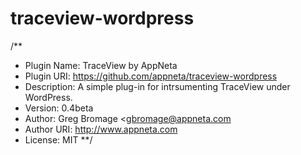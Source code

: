 traceview-wordpress
===================

/**
 * Plugin Name: TraceView by AppNeta
 * Plugin URI: https://github.com/appneta/traceview-wordpress
 * Description: A simple plug-in for intrsumenting TraceView under WordPress.
 * Version: 0.4beta
 * Author: Greg Bromage <gbromage@appneta.com
 * Author URI: http://www.appneta.com
 * License: MIT 
 **/

